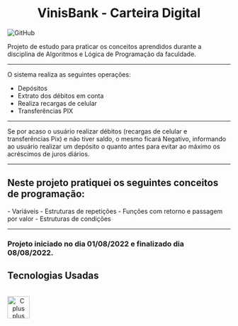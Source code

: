 <h1 align="center">VinisBank - Carteira Digital </h1>

![GitHub](https://img.shields.io/github/license/viniciuslemos93/VinisBank-Carteira-Digital)

Projeto de estudo para praticar os conceitos aprendidos durante a disciplina de Algoritmos e Lógica de Programação da faculdade.
<hr>

O sistema realiza as seguintes operações:
- Depósitos
- Extrato dos débitos em conta
- Realiza recargas de celular
- Transferências PIX
<hr>
Se por acaso o usuário realizar débitos (recargas de celular e transferências Pix) e não tiver saldo, o mesmo ficará Negativo, informando ao usuário realizar um depósito o quanto antes para evitar ao máximo os acréscimos de juros diários.
<hr>
<h2> Neste projeto pratiquei os seguintes conceitos de programação: </h2>
- Variáveis
- Estruturas de repetições
- Funções com retorno e passagem por valor
- Estruturas de condições
<hr>
<h3> Projeto iniciado no dia 01/08/2022 e finalizado dia 08/08/2022. </h3>

<h2 align="centre">Tecnologias Usadas</h2>

<div align="center">
     <div style="display: inline_block margin-left:auto margin-rigth:auto"><br>
        <img align="left" alt="C plus plus icon" height="50" width="50" src="https://cdn.jsdelivr.net/gh/devicons/devicon/icons/cplusplus/cplusplus-line.svg">
    </div>
</div>
